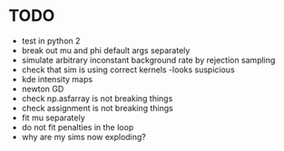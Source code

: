 # TODO

- test in python 2
- break out mu and phi default args separately
- simulate arbitrary inconstant background rate by rejection sampling
- check that sim is using correct kernels -looks suspicious
- kde intensity maps
- newton GD
- check np.asfarray is not breaking things
- check assignment is not breaking things
- fit mu separately
- do not fit penalties in the loop
- why are my sims now exploding?
